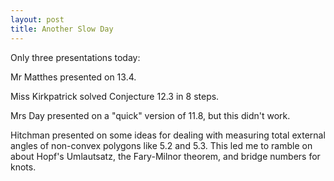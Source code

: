 ```yaml
---
layout: post
title: Another Slow Day
---
```


Only three presentations today:

Mr Matthes presented on 13.4.

Miss Kirkpatrick solved Conjecture 12.3 in 8 steps.

Mrs Day presented on a "quick" version of 11.8, but this didn't work.

Hitchman presented on some ideas for dealing with measuring total external angles
of non-convex polygons like 5.2 and 5.3. This led me to ramble on about Hopf's
Umlautsatz, the Fary-Milnor theorem, and bridge numbers for knots.
